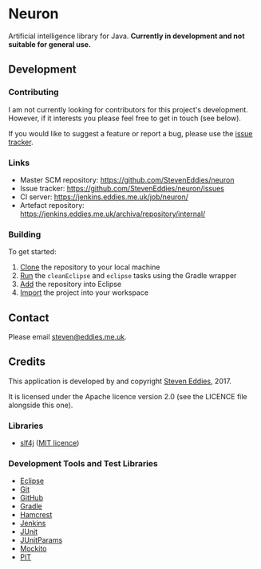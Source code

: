 # Neuron

Artificial intelligence library for Java. **Currently in development and not suitable for general use.**



## Development

### Contributing

I am not currently looking for contributors for this project's development. However, if it interests you please feel free to get in touch (see below).

If you would like to suggest a feature or report a bug, please use the [issue tracker](https://github.com/StevenEddies/sudoku/issues).


### Links

 * Master SCM repository: https://github.com/StevenEddies/neuron
 * Issue tracker: https://github.com/StevenEddies/neuron/issues
 * CI server: https://jenkins.eddies.me.uk/job/neuron/
 * Artefact repository: https://jenkins.eddies.me.uk/archiva/repository/internal/


### Building

To get started:
 1. [Clone](https://help.github.com/articles/cloning-a-repository/) the repository to your local machine
 2. [Run](https://docs.gradle.org/current/userguide/gradle_wrapper.html#using_wrapper_scripts) the `cleanEclipse` and `eclipse` tasks using the Gradle wrapper
 3. [Add](https://wiki.eclipse.org/EGit/User_Guide#Adding_a_Repository) the repository into Eclipse
 4. [Import](https://wiki.eclipse.org/EGit/User_Guide#Importing_projects) the project into your workspace



## Contact

Please email [steven@eddies.me.uk](mailto:steven@eddies.me.uk).



## Credits

This application is developed by and copyright [Steven Eddies](http://www.eddies.me.uk), 2017.

It is licensed under the Apache licence version 2.0 (see the LICENCE file alongside this one).


### Libraries

 * [slf4j](http://www.slf4j.org/) ([MIT licence](http://www.slf4j.org/license.html))


### Development Tools and Test Libraries

 * [Eclipse](http://www.eclipse.org/)
 * [Git](https://git-scm.com/)
 * [GitHub](https://github.com/)
 * [Gradle](https://gradle.org/)
 * [Hamcrest](http://hamcrest.org/JavaHamcrest/)
 * [Jenkins](https://jenkins.io/)
 * [JUnit](http://junit.org/junit4/)
 * [JUnitParams](https://github.com/Pragmatists/JUnitParams)
 * [Mockito](http://mockito.org/)
 * [PIT](http://pitest.org/)
